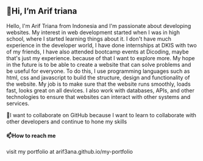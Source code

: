   <h2>👋Hi, I’m Arif triana</h2>
 <p>Hello, I'm Arif Triana from Indonesia and I'm passionate about developing websites. My interest in web development started when I was in high school, where I started learning things about it. I don't have much experience in the developer world, I have done internships at DKIS with two of my friends, I have also attended bootcamp events at Dicoding, maybe that's just my experience. because of that I want to explore more. My hope in the future is to be able to create a website that can solve problems and be useful for everyone.
To do this, I use programming languages ​​such as html, css and javascript to build the structure, design and functionality of the website. My job is to make sure that the website runs smoothly, loads fast, looks great on all devices. I also work with databases, APIs, and other technologies to ensure that websites can interact with other systems and services.</p>
<p>💞️I want to collaborate on GitHub because I want to learn to collaborate with other developers and continue to hone my skills</p>
<h4>📫How to reach me </h4>
<p>visit my portfolio at arif3ana.github.io/my-portfolio</p>

<!---
arif3ana/arif3ana is a ✨ special ✨ repository because its `README.md` (this file) appears on your GitHub profile.
You can click the Preview link to take a look at your changes.
--->
